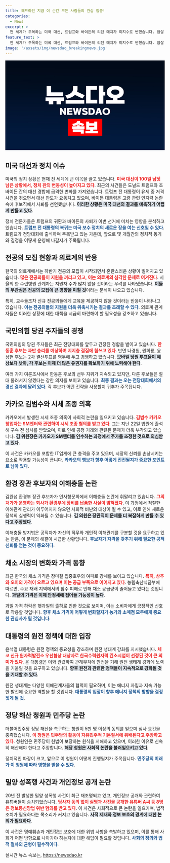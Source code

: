 ```yaml
---
title: 헤드라인 지금 이 순간 모든 사람들의 관심 집중!
categories:
  - News
excerpt: >
  전 세계가 주목하는 미국 대선, 트럼프와 바이든의 리턴 매치가 미지수로 변했습니다. 암살 미수 사건과 바이든의 전격 사퇴로 새로운 국면에 접어든 대선 정국은 과연 누구의 손으로 돌진할까요?
feature_text: >
  전 세계가 주목하는 미국 대선, 트럼프와 바이든의 리턴 매치가 미지수로 변했습니다. 암살 미수 사건과 바이든의 전격 사퇴로 새로운 국면에 접어든 대선 정국은 과연 누구의 손으로 돌진할까요?
image: '/assets/img/newsdao_breakingnews.jpg'
---
```


<p><img src="/assets/img/newsdao_breakingnews.jpg" alt="implanttips 속보" /></p>

<h2 data-ke-size="size26">미국 대선과 정치 이슈</h2>

<p data-ke-size="size16">미국의 정치 상황은 현재 전 세계에 큰 이목을 끌고 있습니다. <b><span style="color: #ee2323;">미국 대선이 100일 남짓 남은 상황에서, 정치 판의 변동성이 높아지고 있다</span></b>. 최근의 사건들은 도널드 트럼프와 조 바이든 간의 대선 경합에 급격한 변화를 가져왔습니다. 트럼프 전 대통령이 유세 중 저격사건을 겪으면서 대선 판도가 요동치고 있으며, 바이든 대통령은 고령 관련 인지력 논란 속에 후보직에서 사퇴를 선언했습니다. <b><span style="background-color: #21538527;">이러한 상황은 미국 대선의 결과를 예측하기 어렵게 만들고 있다</span></b>.</p>

<p data-ke-size="size16">정치 전문가들은 트럼프의 귀환과 바이든의 사퇴가 이번 선거에 미치는 영향을 분석하고 있습니다. <b><span style="color: #1a5490;">트럼프 전 대통령의 복귀는 미국 보수 정치의 새로운 장을 여는 신호일 수 있다</span></b>. 트럼프가 전당대회에 출석하며 주목받고 있는 가운데, 앞으로 몇 개월간의 정치적 동기와 결정을 어떻게 운영해 나갈지가 주목됩니다.</p>

<h2 data-ke-size="size26">전공의 모집 현황과 의료계의 반응</h2>

<p data-ke-size="size16">한국의 의료계에서는 하반기 전공의 모집이 시작되면서 혼란스러운 상황이 벌어지고 있습니다. <b><span style="color: #ee2323;">많은 전공의들이 지원을 꺼리고 있고, 이는 의료계의 심각한 문제로 여겨진다</span></b>. 서울의 한 수련병원 관계자는 지원자 수가 많지 않을 것이라는 우려를 나타냈습니다. <b><span style="background-color: #21538527;">이들의 무관심은 전공의 모집에 큰 영향을 미칠 것</span></b>이라는 분석이 나오고 있습니다.</p>

<p data-ke-size="size16">특히, 교수들조차 신규 전공의들에게 교육을 제공하지 않을 것이라는 반응이 나타나고 있습니다. <b><span style="color: #1a5490;">이는 전공의들의 지원을 더욱 위축시키는 결과를 초래할 수 있다</span></b>. 의료계 관계자들은 이러한 상황에 대한 대책을 시급히 마련해야 할 필요성을 강조하고 있습니다.</p>

<h2 data-ke-size="size26">국민의힘 당권 주자들의 경쟁</h2>

<p data-ke-size="size16">국민의힘의 당권 주자들은 최근 전당대회를 앞두고 긴장된 경합을 벌이고 있습니다. <b><span style="color: #ee2323;">한동훈 후보는 과반 승리를 예상하며 지지층 결집에 힘쓰고 있다</span></b>. 반면 나경원, 원희룡, 윤상현 후보는 2차 결선투표를 염두에 두고 경쟁하고 있습니다. <b><span style="background-color: #21538527;">모바일 당원 투표율이 예상보다 낮아, 각 후보는 이제 더 많은 유권자를 확보하기 위해 노력해야 한다</span></b>.</p>

<p data-ke-size="size16">여러 가지 여론조사에서 한동훈 후보의 선두 지위가 지속되고 있지만, 다른 후보들은 절대 물러서지 않겠다는 강한 의지를 보이고 있습니다. <b><span style="color: #1a5490;">최종 결과는 오는 전당대회에서의 경선 결과에 달려 있다</span></b>. 각 후보가 어떤 전략을 사용할지 귀추가 주목됩니다.</p>

<h2 data-ke-size="size26">카카오 김범수와 시세 조종 의혹</h2>

<p data-ke-size="size16">카카오에서 발생한 시세 조종 의혹이 사회적 논란을 일으키고 있습니다. <b><span style="color: #ee2323;">김범수 카카오 창업자는 SM엔터와 관련하여 시세 조종 혐의를 받고 있다</span></b>. 그는 지난 22일 법원에 출석해 구속 전 심사를 받았으며, 이로 인해 공정 거래와 관련된 문제가 더욱 부각되고 있습니다. <b><span style="background-color: #21538527;">김 위원장은 카카오가 SM엔터를 인수하는 과정에서 주가를 조정한 것으로 의심받고 있다</span></b>.</p>

<p data-ke-size="size16">이 사건은 카카오를 포함한 IT업계에 큰 충격을 주고 있으며, 시장의 신뢰를 손상시키는 요소로 작용할 가능성이 큽니다. <b><span style="color: #1a5490;">카카오의 행보가 향후 어떻게 진전될지가 중요한 포인트로 남아 있다</span></b>.</p>

<h2 data-ke-size="size26">환경 장관 후보자의 이해충돌 논란</h2>

<p data-ke-size="size16">김완섭 환경부 장관 후보자가 인사청문회에서 이해충돌 논란에 휘말리고 있습니다. <b><span style="color: #ee2323;">그의 처가가 운영하는 회사가 환경부에 장비를 납품한 사실이 밝혀졌다</span></b>. 이 과정에서 적절한 이해관계 관리가 이루어지지 않으면 사회적 비난의 대상이 될 수 있고, 이로 인해 새로운 정책의 실행력이 약화될 수 있습니다. <b><span style="background-color: #21538527;">김 의원은 장관직이 문제를 더 복잡하게 만들 수 있다고 주장했다</span></b>.</p>

<p data-ke-size="size16">이해충돌 방지법은 공직자가 자신의 직무와 개인적 이해관계를 구분할 것을 요구하고 있는 만큼, 이 문제의 해결이 시급한 상황입니다. <b><span style="color: #1a5490;">후보자가 자격을 갖추기 위해 필요한 공적 신뢰를 얻는 것이 중요하다</span></b>.</p>

<h2 data-ke-size="size26">채소 시장의 변화와 가격 동향</h2>

<p data-ke-size="size16">최근 한국의 채소 가격은 장마철 집중호우의 여파로 강세를 보이고 있습니다. <b><span style="color: #ee2323;">특히, 상추와 오이의 가격이 오르고 있으며 이는 공급 부족으로 이어지고 있다</span></b>. 농림축산식품부에 따르면, 주요 재배 지역에서의 침수 피해로 인해 채소 공급량이 줄어들고 있다는 것입니다. <b><span style="background-color: #21538527;">과일의 가격은 이제 안정세에 접어들 가능성이 높다</span></b>.</p>

<p data-ke-size="size16">과일 가격 하락은 햇과일의 출하로 인한 것으로 보이며, 이는 소비자에게 긍정적인 신호로 작용할 것입니다. <b><span style="color: #1a5490;">향후 채소 가격이 어떻게 변화할지가 농가와 소매점 모두에게 중요한 관심사가 될 것입니다</span></b>.</p>

<h2 data-ke-size="size26">대통령의 원전 정책에 대한 입장</h2>

<p data-ke-size="size16">윤석열 대통령은 원전 정책의 중요성을 강조하며 원전 생태계 강화를 지시했습니다. <b><span style="color: #ee2323;">체코 신규 원자력발전소 우선협상 대상자로 한국수력원자력 컨소시엄이 선정된 것이 큰 의미가 있다</span></b>. 윤 대통령은 이와 관련하여 관계부처에 만전을 기해 원전 생태계 강화에 노력을 기울일 것을 요구하고 있습니다. <b><span style="background-color: #21538527;">향후 원전과 관련한 정책들이 지속적으로 강화될 것을 기대할 수 있다</span></b>.</p>

<p data-ke-size="size16">원전 생태계는 다양한 이해관계자들의 협력이 필요하며, 이는 에너지 자립과 지속 가능한 발전에 중요한 역할을 할 것입니다. <b><span style="color: #1a5490;">대통령의 입장이 향후 에너지 정책의 방향을 결정짓게 될 것</span></b>.</p>

<h2 data-ke-size="size26">정당 해산 청원과 민주당 논란</h2>

<p data-ke-size="size16">더불어민주당 정당 해산을 촉구하는 청원이 5만 명 이상의 동의를 얻으며 심사 요건을 충족했습니다. <b><span style="color: #ee2323;">이 청원은 민주당의 활동이 자유민주적 기본질서에 위배된다고 주장하고 있다</span></b>. 청원인은 민주당이 헌법이 보장하는 원칙을 저해하고 있으며, 이러한 이유로 신속히 해산해야 한다고 주장합니다. <b><span style="background-color: #21538527;">해당 청원은 사회적 논란을 불러일으키고 있다</span></b>.</p>

<p data-ke-size="size16">정치적인 파장이 크고, 앞으로 이 청원이 어떻게 진행될지가 주목됩니다. <b><span style="color: #1a5490;">민주당의 미래가 이 청원에 따라 영향을 받을 수 있다</span></b>.</p>

<h2 data-ke-size="size26">밀양 성폭행 사건과 개인정보 공개 논란</h2>

<p data-ke-size="size16">20년 전 발생한 밀양 성폭행 사건이 최근 재조명되고 있고, 개인정보 공개와 관련하여 유튜버들이 송치되었습니다. <b><span style="color: #ee2323;">당사자 동의 없이 실명과 사진을 공개한 유튜버 A씨 등 8명은 정보통신망법 위반 혐의를 받고 있다</span></b>. 이 사건은 사회적으로 큰 논란을 일으키며, 법적 조치가 필요하다는 목소리가 커지고 있습니다. <b><span style="background-color: #21538527;">사적 제재와 정보 보호의 경계에 대한 논의가 필요하다</span></b>.</p>

<p data-ke-size="size16">이 사건은 명예훼손과 개인정보 보호에 대한 위법 사항을 촉발하고 있으며, 이를 통해 사회가 어떤 방향으로 나아가야 하는지에 대한 해답이 필요할 것입니다. <b><span style="color: #1a5490;">사회의 정의와 법적 절차의 균형이 필수적이다</span></b>.</p>
실시간 뉴스 속보는, <a href="https://newsdao.kr" rel="dofollow">https://newsdao.kr</a>


